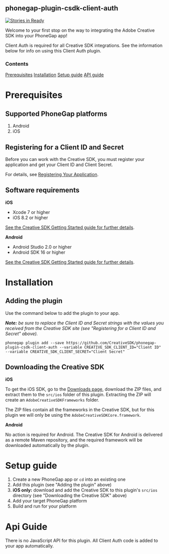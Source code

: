 <!--
#
# Licensed to the Apache Software Foundation (ASF) under one
# or more contributor license agreements.  See the NOTICE file
# distributed with this work for additional information
# regarding copyright ownership.  The ASF licenses this file
# to you under the Apache License, Version 2.0 (the
# "License"); you may not use this file except in compliance
# with the License.  You may obtain a copy of the License at
#
# http://www.apache.org/licenses/LICENSE-2.0
#
# Unless required by applicable law or agreed to in writing,
# software distributed under the License is distributed on an
# "AS IS" BASIS, WITHOUT WARRANTIES OR CONDITIONS OF ANY
#  KIND, either express or implied.  See the License for the
# specific language governing permissions and limitations
# under the License.
#
-->

phonegap-plugin-csdk-client-auth
------------------------

[![Stories in Ready](https://badge.waffle.io/CreativeSDK/phonegap-plugin-csdk-client-auth.png?label=ready&title=Ready)](http://waffle.io/CreativeSDK/phonegap-plugin-csdk-client-auth)

Welcome to your first stop on the way to integrating the Adobe Creative SDK into your PhoneGap app!

Client Auth is required for all Creative SDK integrations. See the information below for info on using this Client Auth plugin.

### Contents

[Prerequisites](#prerequisites)
[Installation](#installation)
[Setup guide](#setup-guide)
[API guide](#api-guide)


# Prerequisites

## Supported PhoneGap platforms

1. Android
1. iOS

## Registering for a Client ID and Secret

Before you can work with the Creative SDK, you must register your application and get your Client ID and Client Secret. 

For details, see [Registering Your Application](https://creativesdk.adobe.com/docs/ios/#/articles/gettingstarted/index.html#register_application).

## Software requirements

**iOS**

- Xcode 7 or higher
- iOS 8.2 or higher

[See the Creative SDK Getting Started guide for further details](https://creativesdk.adobe.com/docs/ios/#/articles/gettingstarted/index.html#prerequisites).

**Android**

- Android Studio 2.0 or higher
- Android SDK 16 or higher

[See the Creative SDK Getting Started guide for further details](https://creativesdk.adobe.com/docs/android/#/articles/gettingstarted/index.html#prerequisites).


# Installation

## Adding the plugin

Use the command below to add the plugin to your app.

_**Note:** be sure to replace the Client ID and Secret strings with the values you received from the Creative SDK site (see "Registering for a Client ID and Secret" above)._

```
phonegap plugin add --save https://github.com/CreativeSDK/phonegap-plugin-csdk-client-auth --variable CREATIVE_SDK_CLIENT_ID="Client ID" --variable CREATIVE_SDK_CLIENT_SECRET="Client Secret"
```

## Downloading the Creative SDK

**iOS** 

To get the iOS SDK, go to the [Downloads page](https://creativesdk.adobe.com/downloads.html), download the ZIP files, and extract them to the `src/ios` folder of this plugin. Extracting the ZIP will create an `AdobeCreativeSDKFrameworks` folder. 

The ZIP files contain all the frameworks in the Creative SDK, but for this plugin we will only be using the `AdobeCreativeSDKCore.framework`.


**Android** 

No action is required for Android. The Creative SDK for Android is delivered as a remote Maven repository, and the required framework will be downloaded automatically by the plugin.


# Setup guide

1. Create a new PhoneGap app or `cd` into an existing one
1. Add this plugin (see "Adding the plugin" above)
1. **iOS only:** download and add the Creative SDK to this plugin's `src/ios` directory (see "Downloading the Creative SDK" above)
1. Add your target PhoneGap platform
1. Build and run for your platform


<a name="api"></a>
# Api Guide

There is no JavaScript API for this plugin. All Client Auth code is added to your app automatically.